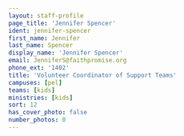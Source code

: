 ```yaml
---
layout: staff-profile
page_title: 'Jennifer Spencer'
ident: jennifer-spencer
first_name: Jennifer
last_name: Spencer
display_name: 'Jennifer Spencer'
email: JenniferS@faithpromise.org
phone_ext: '1402'
title: 'Volunteer Coordinator of Support Teams'
campuses: [pel]
teams: [kids]
ministries: [kids]
sort: 12
has_cover_photo: false
number_photos: 0
---
```


